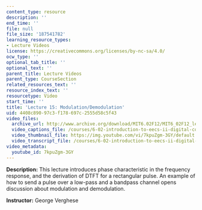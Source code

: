 ```yaml
---
content_type: resource
description: ''
end_time: ''
file: null
file_size: '187541782'
learning_resource_types:
- Lecture Videos
license: https://creativecommons.org/licenses/by-nc-sa/4.0/
ocw_type: ''
optional_tab_title: ''
optional_text: ''
parent_title: Lecture Videos
parent_type: CourseSection
related_resources_text: ''
resource_index_text: ''
resourcetype: Video
start_time: ''
title: 'Lecture 15: Modulation/Demodulation'
uid: 4408c890-97c3-f178-697c-2555d58c5f43
video_files:
  archive_url: http://www.archive.org/download/MIT6.02F12/MIT6_02F12_lec15_300k.mp4
  video_captions_file: /courses/6-02-introduction-to-eecs-ii-digital-communication-systems-fall-2012/5478f413fdd4559fa2838efcb2f8f7f5_7kpuZgm-3GY.vtt
  video_thumbnail_file: https://img.youtube.com/vi/7kpuZgm-3GY/default.jpg
  video_transcript_file: /courses/6-02-introduction-to-eecs-ii-digital-communication-systems-fall-2012/a0a347b030feb8f7bc1bd49e2761d887_7kpuZgm-3GY.pdf
video_metadata:
  youtube_id: 7kpuZgm-3GY
---
```


**Description:** This lecture introduces phase characteristic in the frequency response, and the derivation of DTFT for a rectangular pulse. An example of how to send a pulse over a low-pass and a bandpass channel opens discussion about modulation and demodulation.

**Instructor:** George Verghese

